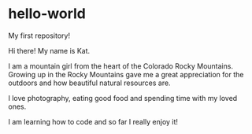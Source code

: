 # hello-world
My first repository!

Hi there! My name is Kat.

I am a mountain girl from the heart of the Colorado Rocky Mountains. Growing up in the Rocky Mountains gave me a great appreciation for the outdoors and how beautiful natural resources are.

I love photography, eating good food and spending time with my loved ones.

I am learning how to code and so far I really enjoy it!
